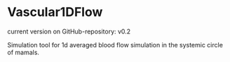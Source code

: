 Vascular1DFlow
==============

current version on GitHub-repository: v0.2

Simulation tool for 1d averaged blood flow simulation in the systemic circle of mamals.